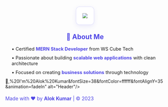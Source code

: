 <div align="center">
  <!-- Dynamic Header with Better Contrast -->
  <img src="https://capsule-render.vercel.app/api?type=waving&color=0:4F46E5,100:EC4899&height=180&section=header&text=Hi%20
     <div align="center" style="background: rgba(255,255,255,0.9); padding: 20px; border-radius: 12px; max-width: 800px; margin: 25px auto; box-shadow: 0 5px 15px rgba(79,70,229,0.1); border: 1px solid rgba(79,70,229,0.2);">
    <h2 style="color: #4F46E5; margin-top: 0; font-size: 1.5em;">🚀 About Me</h2>
    <div style="text-align: left; padding: 0 20px;">
      <p style="margin: 10px 0; font-size: 1.05em;">• Certified <b style="color: #4F46E5;">MERN Stack Developer</b> from WS Cube Tech</p>
      <p style="margin: 10px 0; font-size: 1.05em;">• Passionate about building <b style="color: #4F46E5;">scalable web applications</b> with clean architecture</p>
      <p style="margin: 10px 0; font-size: 1.05em;">• Focused on creating <b style="color: #4F46E5;">business solutions</b> through technology</p>
    </div>
  </div>👋,%20I'm%20Alok%20Kumar&fontSize=38&fontColor=ffffff&fontAlignY=35&animation=fadeIn" alt="Header"/>
  <p style="color: #4F46E5; font-size: 1.1em; margin: 20px 0 30px 0;">
    Made with ❤️ by <b>Alok Kumar</b> | © 2023
  </p>
</div>
